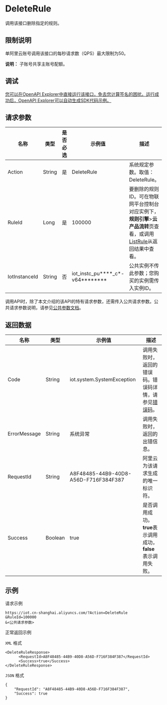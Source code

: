# DeleteRule

调用该接口删除指定的规则。

## 限制说明

单阿里云账号调用该接口的每秒请求数（QPS）最大限制为50。

**说明：** 子账号共享主账号配额。

## 调试

[您可以在OpenAPI Explorer中直接运行该接口，免去您计算签名的困扰。运行成功后，OpenAPI Explorer可以自动生成SDK代码示例。](https://api.aliyun.com/#product=Iot&api=DeleteRule&type=RPC&version=2018-01-20)

## 请求参数

|名称|类型|是否必选|示例值|描述|
|--|--|----|---|--|
|Action|String|是|DeleteRule|系统规定参数。取值：DeleteRule。 |
|RuleId|Long|是|100000|要删除的规则ID。可在物联网平台控制台对应实例下，**规则引擎**\>**云产品流转**页查看，或调用[ListRule](~~69486~~)从返回结果中查看。 |
|IotInstanceId|String|否|iot\_instc\_pu\*\*\*\*\_c\*-v64\*\*\*\*\*\*\*\*|公共实例不传此参数；您购买的实例需传入实例ID。 |

调用API时，除了本文介绍的该API的特有请求参数，还需传入公共请求参数。公共请求参数说明，请参见[公共参数文档](~~30561~~)。

## 返回数据

|名称|类型|示例值|描述|
|--|--|---|--|
|Code|String|iot.system.SystemException|调用失败时，返回的错误码。错误码详情，请参见[错误码](~~87387~~)。 |
|ErrorMessage|String|系统异常|调用失败时，返回的出错信息。 |
|RequestId|String|A8F48485-44B9-40D8-A56D-F716F384F387|阿里云为该请求生成的唯一标识符。 |
|Success|Boolean|true|是否调用成功。**true**表示调用成功，**false**表示调用失败。 |

## 示例

请求示例

```
https://iot.cn-shanghai.aliyuncs.com/?Action=DeleteRule
&RuleId=100000
&<公共请求参数>
```

正常返回示例

`XML` 格式

```
<DeleteRuleResponse>
      <RequestId>A8F48485-44B9-40D8-A56D-F716F384F387</RequestId>
      <Success>true</Success>
</DeleteRuleResponse>
```

`JSON` 格式

```
{
    "RequestId": "A8F48485-44B9-40D8-A56D-F716F384F387",
    "Success": true
}
```

